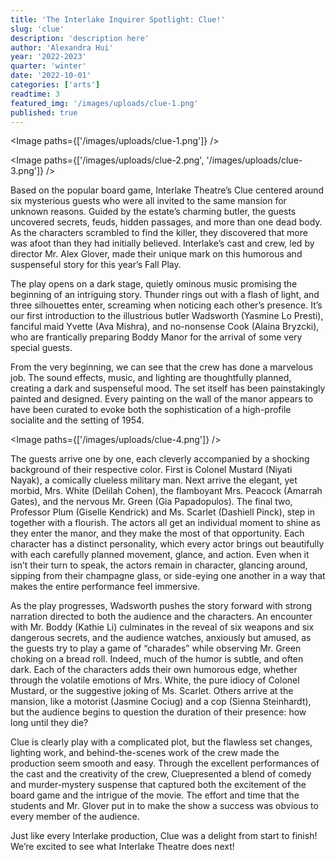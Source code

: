```yaml
---
title: 'The Interlake Inquirer Spotlight: Clue!'
slug: 'clue'
description: 'description here'
author: 'Alexandra Hui'
year: '2022-2023'
quarter: 'winter'
date: '2022-10-01'
categories: ['arts']
readtime: 3
featured_img: '/images/uploads/clue-1.png'
published: true
---
```


<script>
    import Image from "$lib/components/image.svelte";
</script>

<Image paths={['/images/uploads/clue-1.png']} />

<Image paths={['/images/uploads/clue-2.png', '/images/uploads/clue-3.png']} />

Based on the popular board game, Interlake Theatre’s Clue centered around six mysterious guests who were all invited to the same mansion for unknown reasons. Guided by the estate’s charming butler, the guests uncovered secrets, feuds, hidden passages, and more than one dead body. As the characters scrambled to find the killer, they discovered that more was afoot than they had initially believed. Interlake’s cast and crew, led by director Mr. Alex Glover, made their unique mark on this humorous and suspenseful story for this year’s Fall Play.

The play opens on a dark stage, quietly ominous music promising the beginning of an intriguing story. Thunder rings out with a flash of light, and three silhouettes enter, screaming when noticing each other’s presence. It’s our first introduction to the illustrious butler Wadsworth (Yasmine Lo Presti), fanciful maid Yvette (Ava Mishra), and no-nonsense Cook (Alaina Bryzcki), who are frantically preparing Boddy Manor for the arrival of some very special guests.

From the very beginning, we can see that the crew has done a marvelous job. The sound effects, music, and lighting are thoughtfully planned, creating a dark and suspenseful mood. The set itself has been painstakingly painted and designed. Every painting on the wall of the manor appears to have been curated to evoke both the sophistication of a high-profile socialite and the setting of 1954.

<Image paths={['/images/uploads/clue-4.png']} />

The guests arrive one by one, each cleverly accompanied by a shocking background of their respective color. First is Colonel Mustard (Niyati Nayak), a comically clueless military man. Next arrive the elegant, yet morbid, Mrs. White (Delilah Cohen), the flamboyant Mrs. Peacock (Amarrah Gates), and the nervous Mr. Green (Gia Papadopulos). The final two, Professor Plum (Giselle Kendrick) and Ms. Scarlet (Dashiell Pinck), step in together with a flourish. The actors all get an individual moment to shine as they enter the manor, and they make the most of that opportunity. Each character has a distinct personality, which every actor brings out beautifully with each carefully planned movement, glance, and action. Even when it isn’t their turn to speak, the actors remain in character, glancing around, sipping from their champagne glass, or side-eying one another in a way that makes the entire performance feel immersive.

As the play progresses, Wadsworth pushes the story forward with strong narration directed to both the audience and the characters. An encounter with Mr. Boddy (Kathie Li) culminates in the reveal of six weapons and six dangerous secrets, and the audience watches, anxiously but amused, as the guests try to play a game of “charades” while observing Mr. Green choking on a bread roll. Indeed, much of the humor is subtle, and often dark. Each of the characters adds their own humorous edge, whether through the volatile emotions of Mrs. White, the pure idiocy of Colonel Mustard, or the suggestive joking of Ms. Scarlet. Others arrive at the mansion, like a motorist (Jasmine Cociug) and a cop (Sienna Steinhardt), but the audience begins to question the duration of their presence: how long until they die?

Clue is clearly play with a complicated plot, but the flawless set changes, lighting work, and behind-the-scenes work of the crew made the production seem smooth and easy. Through the excellent performances of the cast and the creativity of the crew, Cluepresented a blend of comedy and murder-mystery suspense that captured both the excitement of the board game and the intrigue of the movie. The effort and time that the students and Mr. Glover put in to make the show a success was obvious to every member of the audience.

Just like every Interlake production, Clue was a delight from start to finish! We’re excited to see what Interlake Theatre does next!
